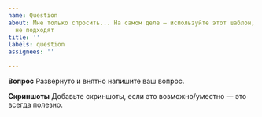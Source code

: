 ```yaml
---
name: Question
about: Мне только спросить... На самом деле — используйте этот шаблон, если другие
  не подходят
title: ''
labels: question
assignees: ''

---
```


**Вопрос**
Развернуто и внятно напишите ваш вопрос.

**Скриншоты**
Добавьте скриншоты, если это возможно/уместно — это всегда полезно.
